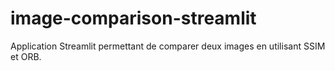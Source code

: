 # image-comparison-streamlit
Application Streamlit permettant de comparer deux images en utilisant SSIM et ORB.
